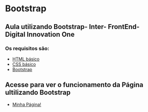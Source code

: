# Bootstrap
## Aula utilizando Bootstrap- Inter- FrontEnd- Digital Innovation One


### Os requisitos são:

* [HTML básico](https://www.w3schools.com/html/)
* [CSS básico](https://developer.mozilla.org/pt-BR/docs/Web/CSS)
* [Bootstrap](https://getbootstrap.com/docs/5.1/examples/)


## Acesse para ver o funcionamento da Página ultilizando Bootstrap
- [Minha Página!](https://katianne23.github.io/Bootstrap/)
